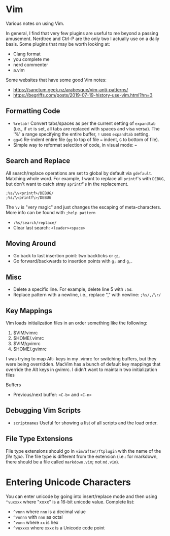 # Vim
Various notes on using Vim.

In general, I find that very few plugins are useful to me beyond a passing
amusement.  Nerdtree and Ctrl-P are the only two I actually use on a daily
basis.  Some plugins that may be worth looking at:
* Clang format
* you complete me
* nerd commenter
* a.vim

Some websites that have some good Vim notes:
* https://sanctum.geek.nz/arabesque/vim-anti-patterns/
* https://begriffs.com/posts/2019-07-19-history-use-vim.html?hn=3

## Formatting Code

* `%retab!` Convert tabs/spaces as per the current setting of `expandtab` (i.e., if `et` is set, all
tabs are replaced with spaces and visa versa).  The '%' a range specifying the entire
buffer, `!` uses `expandtab` setting.
* `gg=G` Re-indent entire file (`gg` to top of file `=` indent, `G` to bottom of file).
* Simple way to reformat selection of code, in visual mode: `=`

## Search and Replace
All search/replace operations are set to global by default via `gdefault`.
Matching whole word.  For example, I want to replace all `printf`'s with
`DEBUG`, but don't want to catch stray `sprintf`'s in the replacement.  

```
;%s/\v<printf>/DEBUG/
;%s/\<printf\>/DEBUG
```

The `\v` is "very magic" and just changes the escaping of meta-characters.  More
info can be found with `;help pattern`

* `:%s/search/replace/`
* Clear last search: `<leader><space>`

## Moving Around
* Go back to last insertion point: two backticks or `gi`.  
* Go forward/backwards to insertion points with `g;` and `g,`.

## Misc
* Delete a specific line.  For example, delete line 5 with `:5d`.
* Replace pattern with a newline, i.e., replace "," with newline: `;%s/,/\r/`

## Key Mappings
Vim loads initialization files in an order something like the following:

1. $VIM/vimrc
2. $HOME/.vimrc
3. $VIM/gvimrc
4. $HOME/.gvimrc

I was trying to map Alt- keys in my .vimrc for switching buffers, but they were being
overridden.  MacVim has a bunch of default key mappings that override the Alt keys in gvimrc.
I didn't want to maintain two initialization files

Buffers

- Previous/next buffer: `<C-b>` and `<C-n>`

## Debugging Vim Scripts

* `scriptnames` Useful for showing a list of all scripts and the load order.

## File Type Extensions
File type extensions should go in `vim/after/ftplugin` with the name of the *file type*.  The file
type is different from the extension (i.e.: for markdown, there should be a file called
`markdown.vim`; not `md.vim`).

# Entering Unicode Characters
 You can enter unicode by going into insert/replace mode and then using
 `^vuxxxx` where "xxxx" is a 16-bit unicode value.  Complete list:
 * `^vnnn` where `nnn` is a decimal value
 * `^vonnn` with `nnn` as octal
 * `^vxnn` where `xx` is hex
 * `^vuxxxx` where `xxxx` is a Unicode code point


